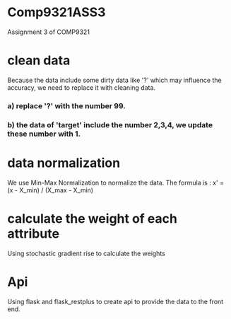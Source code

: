 # Comp9321ASS3
Assignment 3 of COMP9321

# clean data
Because the data include some dirty data like '?' which may influence the accuracy, we need to replace it with cleaning data.
### a) replace '?' with the number 99.
### b) the data of 'target' include the number 2,3,4, we update these number with 1.

# data normalization
We use Min-Max Normalization to normalize the data.
The formula is : x' = (x - X_min) / (X_max - X_min)
# calculate the weight of each attribute
Using stochastic gradient rise to calculate the weights

# Api
Using flask and flask_restplus to create api to provide the data to the front end.




